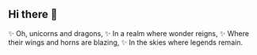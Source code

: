 ## Hi there 👋

<!--
**raindart/raindart** is a ✨ _special_ ✨ repository because its `README.md` (this file) appears on your GitHub profile.

Here are some ideas to get you started:

- 🔭 I’m currently working on ...
- 🌱 I’m currently learning ...
- 👯 I’m looking to collaborate on ...
- 🤔 I’m looking for help with ...
- 💬 Ask me about ...
- 📫 How to reach me: ...
- 😄 Pronouns: ...
- ⚡ Fun fact: ...
-->
✨ Oh, unicorns and dragons,
✨ In a realm where wonder reigns,
✨ Where their wings and horns are blazing,
✨ In the skies where legends remain.

